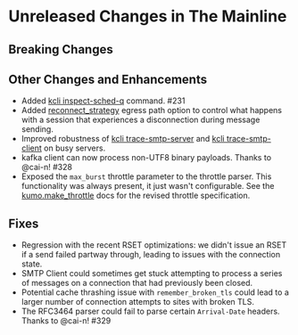 # Unreleased Changes in The Mainline

## Breaking Changes

## Other Changes and Enhancements

* Added [kcli inspect-sched-q](../reference/kcli/inspect-sched-q.md) command. #231
* Added
  [reconnect_strategy](../reference/kumo/make_egress_path/reconnect_strategy.md)
  egress path option to control what happens with a session that experiences
  a disconnection during message sending.
* Improved robustness of [kcli
  trace-smtp-server](../reference/kcli/trace-smtp-server.md) and [kcli
  trace-smtp-client](../reference/kcli/trace-smtp-client.md) on busy servers.
* kafka client can now process non-UTF8 binary payloads. Thanks to @cai-n! #328
* Exposed the `max_burst` throttle parameter to the throttle parser. This
  functionality was always present, it just wasn't configurable. See the
  [kumo.make_throttle](../reference/kumo/make_throttle.md) docs for the revised
  throttle specification.

## Fixes

* Regression with the recent RSET optimizations: we didn't issue an RSET if a send
  failed partway through, leading to issues with the connection state.
* SMTP Client could sometimes get stuck attempting to process a series of messages
  on a connection that had previously been closed.
* Potential cache thrashing issue with `remember_broken_tls` could lead to a larger
  number of connection attempts to sites with broken TLS.
* The RFC3464 parser could fail to parse certain `Arrival-Date` headers. Thanks
  to @cai-n!  #329
